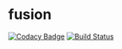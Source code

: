 # fusion

[![Codacy Badge](https://api.codacy.com/project/badge/Grade/d3ef7dc1a2144310b0237b6e02283f46)](https://app.codacy.com/manual/thekauer/fusion?utm_source=github.com&utm_medium=referral&utm_content=thekauer/fusion&utm_campaign=Badge_Grade_Dashboard)
[![Build Status](https://travis-ci.org/thekauer/fusion.svg?branch=master)](https://travis-ci.org/thekauer/fusion)
